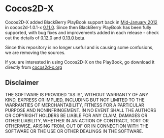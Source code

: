 # Cocos2D-X

Cocos2D-X added BlackBerry PlayBook support back in [Mid-January 2012](http://openbbnews.wordpress.com/2012/01/20/cocos2d-x-upstream/)
in cocos2d-1.0.1-x [0.11.0](http://www.cocos2d-x.org/news/44).
Since then BlackBerry PlayBook has been fully supported, with bug fixes and improvements added in each release - check out the details of
[0.12.0](http://www.cocos2d-x.org/news/48) and
[0.13.0 beta](http://www.cocos2d-x.org/news/51).

Since this repository is no longer useful and is causing some confusions, we are removing the sources.

If you are interested in using Cocos2D-X on the PlayBook, go download it directly from [cocos2d-x.org](http://www.cocos2d-x.org/)

## Disclaimer

THE SOFTWARE IS PROVIDED "AS IS", WITHOUT WARRANTY OF ANY KIND, EXPRESS OR IMPLIED, INCLUDING BUT NOT LIMITED TO THE WARRANTIES OF MERCHANTABILITY, FITNESS FOR A PARTICULAR PURPOSE AND NONINFRINGEMENT. IN NO EVENT SHALL THE AUTHORS OR COPYRIGHT HOLDERS BE LIABLE FOR ANY CLAIM, DAMAGES OR OTHER LIABILITY, WHETHER IN AN ACTION OF CONTRACT, TORT OR OTHERWISE, ARISING FROM, OUT OF OR IN CONNECTION WITH THE SOFTWARE OR THE USE OR OTHER DEALINGS IN THE SOFTWARE.

